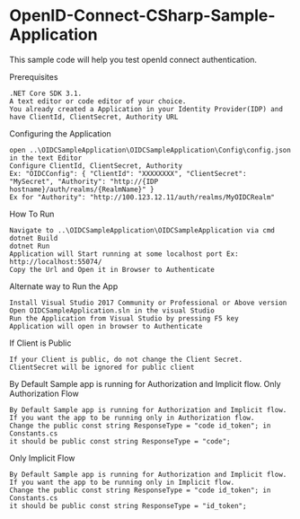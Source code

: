 # OpenID-Connect-CSharp-Sample-Application
This sample code will help you test openId connect authentication.

Prerequisites

    .NET Core SDK 3.1.
    A text editor or code editor of your choice.
    You already created a Application in your Identity Provider(IDP) and have ClientId, ClientSecret, Authority URL

Configuring the Application

    open ..\OIDCSampleApplication\OIDCSampleApplication\Config\config.json in the text Editor
    Configure ClientId, ClientSecret, Authority
    Ex: "OIDCConfig": { "ClientId": "XXXXXXXX", "ClientSecret": "MySecret", "Authority": "http://{IDP hostname}/auth/realms/{RealmName}" }
    Ex for "Authority": "http://100.123.12.11/auth/realms/MyOIDCRealm"

How To Run

    Navigate to ..\OIDCSampleApplication\OIDCSampleApplication via cmd
    dotnet Build
    dotnet Run
    Application will Start running at some localhost port Ex: http://localhost:55074/
    Copy the Url and Open it in Browser to Authenticate

Alternate way to Run the App

    Install Visual Studio 2017 Community or Professional or Above version
    Open OIDCSampleApplication.sln in the visual Studio
    Run the Application from Visual Studio by pressing F5 key
    Application will open in browser to Authenticate

If Client is Public

    If your Client is public, do not change the Client Secret.
    ClientSecret will be ignored for public client

By Default Sample app is running for Authorization and Implicit flow.
Only Authorization Flow

    By Default Sample app is running for Authorization and Implicit flow.
    If you want the app to be running only in Authorization flow.
    Change the public const string ResponseType = "code id_token"; in Constants.cs
    it should be public const string ResponseType = "code";

Only Implicit Flow

    By Default Sample app is running for Authorization and Implicit flow.
    If you want the app to be running only in Implicit flow.
    Change the public const string ResponseType = "code id_token"; in Constants.cs
    it should be public const string ResponseType = "id_token";

